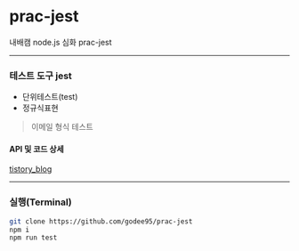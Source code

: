 # prac-jest
내배캠 node.js 심화 prac-jest

---

### 테스트 도구 jest

* 단위테스트(test)
* 정규식표현

> 이메일 형식 테스트

#### API 및 코드 상세
[tistory_blog](https://pangeei-h.tistory.com/entry/Nodejs-%EC%8B%AC%ED%99%94-1%EC%A3%BC%EC%B0%A85)

---

### 실행(Terminal)

```bash
git clone https://github.com/godee95/prac-jest
npm i 
npm run test

```
